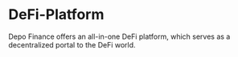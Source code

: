 # DeFi-Platform

Depo Finance offers an all-in-one DeFi platform, which serves as a decentralized portal to the DeFi world. 
